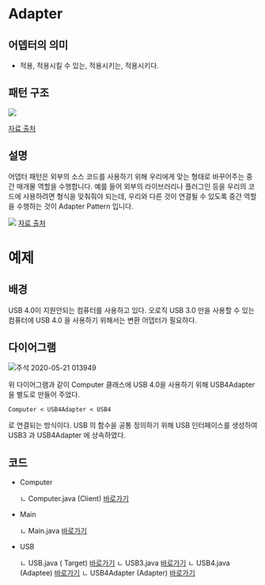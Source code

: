 # Adapter

## 어뎁터의 의미
* 적용, 적용시킬 수 있는, 적용시키는, 적용시키다.

## 패턴 구조

<img src="https://t1.daumcdn.net/cfile/tistory/24231F4C575EACA210"/>

<a href="https://jusungpark.tistory.com/22">자료 출처</a>

## 설명
어뎁터 패턴은 외부의 소스 코드를 사용하기 위해 우리에게 맞는 형태로 바꾸어주는 중간 매개물 역할을 수행합니다.
예를 들어 외부의 라이브러리나 플러그인 등을 우리의 코드에 사용하려면 형식을 맞춰줘야 되는데, 우리와 다른 것이 연결될 수 있도록
중간 역할을 수행하는 것이 Adapter Pattern 입니다.

<img src="https://lh3.googleusercontent.com/proxy/VEVJcjBkbRX8_PGtbsQvN2zJjtLbJYWBXDlIXyUILIE0t9PtZmCcnLTCTGy3-ebI39b49Bbf7oq0dvdptM20x6V-_9d0GoPzhxVZ3PnBIkhEue5xqq_GDzbieJxJOn7lAshxJb3S9BXsbEsBpN2KEh5RM1ZSWuatOAkm9dQTRORHpXEOOhR9dTUZZWboBaSEuLLEWQpf58x6-mtMMfqvl-fTxA9AjlEB7_H9e4d9-SnY2Vj7egeAEC60Ox_VDMhbHxUMwOi0Mbv8"/>
<a href="https://kimch3617.tistory.com/entry/%EC%96%B4%EB%8C%91%ED%84%B0-%ED%8C%A8%ED%84%B4-adapter-pattern">자료 출처</a>

# 예제
## 배경
USB 4.0이 지원안되는 컴퓨터를 사용하고 있다. 오로직 USB 3.0 만을 사용할 수 있는 컴퓨터에 USB 4.0 을 사용하기 위해서는 변환 어뎁터가 필요하다.

## 다이어그램

![주석 2020-05-21 013949](https://user-images.githubusercontent.com/48713654/82473071-012b2280-9b04-11ea-8791-ae412078fa2d.png)

위 다이어그램과 같이 Computer 클래스에 USB 4.0을 사용하기 위해 USB4Adapter을 별도로 만들어 주었다. 

`
Computer < USB4Adapter < USB4
`

로 연결되는 방식이다. USB 의 함수을 공통 정의하기 위해 USB 인터페이스를 생성하여 USB3 과 USB4Adapter 에 상속하였다.

## 코드
* Computer

  ㄴ Computer.java (Client) <a href="https://github.com/welcomehyunseo/POJ/blob/master/Design%20Pattern/Sturctural/Adapter/Workspace/Computer/src/Computer/Computer.java">바로가기</a>

* Main

  ㄴ Main.java <a href="https://github.com/welcomehyunseo/POJ/blob/master/Design%20Pattern/Sturctural/Adapter/Workspace/Computer/src/Main/Main.java">바로가기</a>

* USB

  ㄴ USB.java (<interface> Target) <a href="https://github.com/welcomehyunseo/POJ/blob/master/Design%20Pattern/Sturctural/Adapter/Workspace/Computer/src/USB/USB.java">바로가기</a>
  ㄴ USB3.java <a href="https://github.com/welcomehyunseo/POJ/blob/master/Design%20Pattern/Sturctural/Adapter/Workspace/Computer/src/USB/USB3.java">바로가기</a>
  ㄴ USB4.java (Adaptee) <a href="https://github.com/welcomehyunseo/POJ/blob/master/Design%20Pattern/Sturctural/Adapter/Workspace/Computer/src/USB/USB4.java">바로가기</a>
  ㄴ USB4Adapter (Adapter) <a href="https://github.com/welcomehyunseo/POJ/blob/master/Design%20Pattern/Sturctural/Adapter/Workspace/Computer/src/USB/USB4Adapter.java">바로가기</a>
